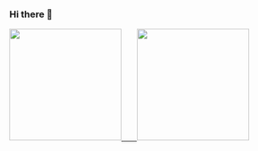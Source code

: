 ### Hi there 👋

<a href="https://github.com/anuraghazra/github-readme-stats">
	<picture>
		<source
      		height=200
      		align="center" 
      		srcset="https://github-readme-stats.vercel.app/api?username=olof-e&show_icons=true&theme=tokyonight#gh-dark-mode-only"
      		media="(prefers-color-scheme: dark)"
    	/>
	    <source
	    	height=200
	    	align="center" 
	      	srcset="https://github-readme-stats.vercel.app/api?username=olof-e&show_icons=true&theme=default#gh-light-mode-only"
	      	media="(prefers-color-scheme: light), (prefers-color-scheme: no-preference)"
	    />
	    <img src="https://github-readme-stats.vercel.app/api?username=olof-e&show_icons=true" />
	    &nbsp;
	    &nbsp;
	    &nbsp;
	</picture>
</a>

<a href="https://github.com/anuraghazra/convoychat">
	<picture>
		<source
			height=200
			align="center" 
			srcset="https://github-readme-stats.vercel.app/api/top-langs/?username=olof-e&size_weight=0.5&count_weight=0.5&layout=compact&theme=tokyonight&langs_count=8"
			media="(prefers-color-scheme: dark)"
		/>
		<source
			height=200
			align="center" 
			srcset="https://github-readme-stats.vercel.app/api/top-langs/?username=olof-e&size_weight=0.5&count_weight=0.5&layout=compact&theme=default&langs_count=8"
			media="(prefers-color-scheme: light), (prefers-color-scheme: no-preference)"
		/>
		<img src="https://github-readme-stats.vercel.app/api?username=olof-e&show_icons=true" />
	</picture>
</a>

<!--
**Olof-E/Olof-E** is a ✨ _special_ ✨ repository because its `README.md` (this file) appears on your GitHub profile.

Here are some ideas to get you started:

- 🔭 I’m currently working on ...
- 🌱 I’m currently learning ...
- 👯 I’m looking to collaborate on ...
- 🤔 I’m looking for help with ...
- 💬 Ask me about ...
- 📫 How to reach me: ...
- 😄 Pronouns: ...
- ⚡ Fun fact: ...
-->
